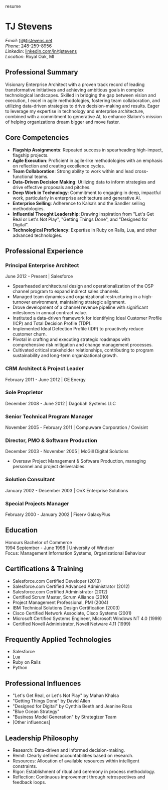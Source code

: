 resume
# TJ Stevens

*Email*: [tj@tjstevens.net](mailto:tj@tjstevens.net)  
*Phone*: 248-259-8956  
*LinkedIn*: [linkedin.com/in/tjstevens](https://linkedin.com/in/tjstevens)  
*Location*: Royal Oak, MI

## Professional Summary
Visionary Enterprise Architect with a proven track record of leading transformative initiatives and achieving ambitious goals in complex technological landscapes. Skilled in bridging the gap between vision and execution, I excel in agile methodologies, fostering team collaboration, and utilizing data-driven strategies to drive decision-making and results. Eager to leverage my expertise in technology and enterprise architecture, combined with a commitment to generative AI, to enhance Slalom's mission of helping organizations dream bigger and move faster.

## Core Competencies
- **Flagship Assignments**: Repeated success in spearheading high-impact, flagship projects.
- **Agile Execution**: Proficient in agile-like methodologies with an emphasis on reflection and creating excellence cycles.
- **Team Collaboration**: Strong ability to work within and lead cross-functional teams.
- **Data-Driven Decision Making**: Utilizing data to inform strategies and drive effective proposals and pitches.
- **Deep Work in Technology**: Commitment to engaging in deep, impactful work, particularly in enterprise architecture and generative AI.
- **Enterprise Selling**: Adherence to Kalsa’s and the Sandler selling methodologies.
- **Influential Thought Leadership**: Drawing inspiration from "Let's Get Real or Let's Not Play", "Getting Things Done", and "Designed for Digital".
- **Technological Proficiency**: Expertise in Ruby on Rails, Lua, and other advanced technologies.

## Professional Experience

### Principal Enterprise Architect
June 2012 - Present | Salesforce
- Spearheaded architectural design and operationalization of the OSP channel program to expand indirect sales channels.
- Managed team dynamics and organizational restructuring in a high-turnover environment, maintaining strategic alignment.
- Drove development of a channel revenue pipeline with significant milestones in annual contract value.
- Instituted a data-driven framework for identifying Ideal Customer Profile (ICP) and Total Decision Profile (TDP).
- Implemented Ideal Defection Profile (IDP) to proactively reduce customer churn.
- Pivotal in crafting and executing strategic roadmaps with comprehensive risk mitigation and change management processes.
- Cultivated critical stakeholder relationships, contributing to program sustainability and long-term organizational growth.

### CRM Architect & Project Leader
February 2011 - June 2012 | GE Energy

### Sole Proprietor
December 2008 - June 2012 | Dagobah Systems LLC

### Senior Technical Program Manager
November 2005 - February 2011 | Compuware Corporation / Covisint

### Director, PMO & Software Production
December 2003 - November 2005 | McGill Digital Solutions
- Oversaw Project Management & Software Production, managing personnel and project deliverables.

### Solution Consultant
January 2002 - December 2003 | OnX Enterprise Solutions

### Special Projects Manager
February 2000 - January 2002 | Fiserv GalaxyPlus

## Education
Honours Bachelor of Commerce  
1994 September - June 1998 | University of Windsor  
Focus: Management Information Systems, Organizational Behaviour

## Certifications & Training
- Salesforce.com Certified Developer (2013)
- Salesforce.com Certified Advanced Administrator (2012)
- Salesforce.com Certified Administrator (2012)
- Certified Scrum Master, Scrum Alliance (2010)
- Project Management Professional, PMI (2004)
- IBM Technical Solutions Design Certification (2003)
- Cisco Certified Network Associate, Cisco Systems (2001)
- Microsoft Certified Systems Engineer, Microsoft Windows NT 4.0 (1999)
- Certified Novell Administrator, Novell Netware 4.11 (1999)

## Frequently Applied Technologies
- Salesforce
- Lua
- Ruby on Rails
- Python

## Professional Influences
- "Let's Get Real, or Let's Not Play" by Mahan Khalsa
- "Getting Things Done" by David Allen
- "Designed for Digital" by Cynthia Beeth and Jeanine Ross
- "Blue Ocean Strategy"
- "Business Model Generation" by Strategizer Team
- [Other influences]

## Leadership Philosophy
- Research: Data-driven and informed decision-making.
- Remit: Clearly defined accountabilities based on research.
- Resources: Allocation of available resources within intelligent constraints.
- Rigor: Establishment of ritual and ceremony in process methodology.
- Reflection: Continuous improvement through retrospectives and feedback loops.
